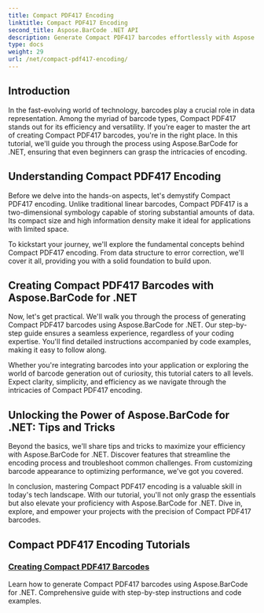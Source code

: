 ```yaml
---
title: Compact PDF417 Encoding
linktitle: Compact PDF417 Encoding
second_title: Aspose.BarCode .NET API
description: Generate Compact PDF417 barcodes effortlessly with Aspose.BarCode for .NET. Follow our step-by-step guide for efficient encoding, complete with code examples.
type: docs
weight: 29
url: /net/compact-pdf417-encoding/
---
```


## Introduction

In the fast-evolving world of technology, barcodes play a crucial role in data representation. Among the myriad of barcode types, Compact PDF417 stands out for its efficiency and versatility. If you're eager to master the art of creating Compact PDF417 barcodes, you're in the right place. In this tutorial, we'll guide you through the process using Aspose.BarCode for .NET, ensuring that even beginners can grasp the intricacies of encoding.

## Understanding Compact PDF417 Encoding

Before we delve into the hands-on aspects, let's demystify Compact PDF417 encoding. Unlike traditional linear barcodes, Compact PDF417 is a two-dimensional symbology capable of storing substantial amounts of data. Its compact size and high information density make it ideal for applications with limited space.

To kickstart your journey, we'll explore the fundamental concepts behind Compact PDF417 encoding. From data structure to error correction, we'll cover it all, providing you with a solid foundation to build upon.

## Creating Compact PDF417 Barcodes with Aspose.BarCode for .NET

Now, let's get practical. We'll walk you through the process of generating Compact PDF417 barcodes using Aspose.BarCode for .NET. Our step-by-step guide ensures a seamless experience, regardless of your coding expertise. You'll find detailed instructions accompanied by code examples, making it easy to follow along.

Whether you're integrating barcodes into your application or exploring the world of barcode generation out of curiosity, this tutorial caters to all levels. Expect clarity, simplicity, and efficiency as we navigate through the intricacies of Compact PDF417 encoding.

## Unlocking the Power of Aspose.BarCode for .NET: Tips and Tricks

Beyond the basics, we'll share tips and tricks to maximize your efficiency with Aspose.BarCode for .NET. Discover features that streamline the encoding process and troubleshoot common challenges. From customizing barcode appearance to optimizing performance, we've got you covered.

In conclusion, mastering Compact PDF417 encoding is a valuable skill in today's tech landscape. With our tutorial, you'll not only grasp the essentials but also elevate your proficiency with Aspose.BarCode for .NET. Dive in, explore, and empower your projects with the precision of Compact PDF417 barcodes.

## Compact PDF417 Encoding Tutorials
### [Creating Compact PDF417 Barcodes](./compact-pdf417-basic-configuration/)
Learn how to generate Compact PDF417 barcodes using Aspose.BarCode for .NET. Comprehensive guide with step-by-step instructions and code examples.